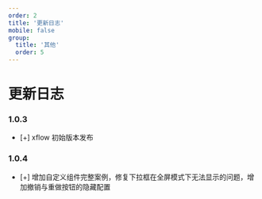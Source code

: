 ```yaml
---
order: 2
title: '更新日志'
mobile: false
group: 
  title: '其他'
  order: 5
---
```


# 更新日志

### 1.0.3
- [+] xflow 初始版本发布

### 1.0.4
- [+] 增加自定义组件完整案例，修复下拉框在全屏模式下无法显示的问题，增加撤销与重做按钮的隐藏配置
